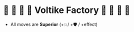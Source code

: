# :low_battery: :electric_plug: :battery: :satellite: Voltike Factory :satellite: :battery: :electric_plug: :low_battery:
- All moves are **Superior** (+:boom:/ +:shield: / +effect)